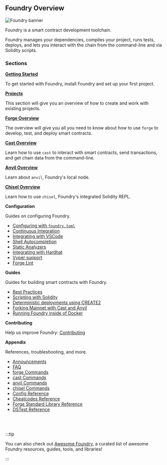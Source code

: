 ## Foundry Overview

![Foundry banner](/og-image.png)

Foundry is a smart contract development toolchain.

Foundry manages your dependencies, compiles your project, runs tests, deploys, and lets you interact with the chain from the command-line and via Solidity scripts.

### Sections

**[Getting Started](/introduction/installation.md)**

To get started with Foundry, install Foundry and set up your first project.

**[Projects](/projects/creating-a-new-project.md)**

This section will give you an overview of how to create and work with existing projects.

**[Forge Overview](/forge/overview)**

The overview will give you all you need to know about how to use `forge` to develop, test, and deploy smart contracts.

**[Cast Overview](/cast/overview)**

Learn how to use `cast` to interact with smart contracts, send transactions, and get chain data from the command-line.

**[Anvil Overview](/anvil/overview)**

Learn about `anvil`, Foundry's local node.

**[Chisel Overview](/chisel/overview)**

Learn how to use `chisel`, Foundry's integrated Solidity REPL.

**Configuration**

Guides on configuring Foundry.

- [Configuring with `foundry.toml`](/config/overview)
- [Continuous Integration](/config/continuous-integration)
- [Integrating with VSCode](/config/vscode)
- [Shell Autocompletion](/config/shell-autocompletion)
- [Static Analyzers](/config/static-analyzers)
- [Integrating with Hardhat](/config/hardhat)
- [Vyper support](/config/vyper)
- [Forge Lint](/config/lint)

**Guides**

Guides for building smart contracts with Foundry.

- [Best Practices](/guides/best-practices)
- [Scripting with Solidity](/guides/scripting-with-solidity)
- [Deterministic deployments using CREATE2](/guides/deterministic-deployments-using-create2)
- [Forking Mainnet with Cast and Anvil](/guides/forking-mainnet-with-cast-anvil)
- [Running Foundry inside of Docker](/guides/foundry-in-docker)

**Contributing**

Help us improve Foundry: [Contributing](https://github.com/foundry-rs/foundry/blob/master/CONTRIBUTING.md)

**Appendix**

References, troubleshooting, and more.

- [Announcements](/misc/announcements.md)
- [FAQ](/misc/faq.md)
- [forge Commands](/reference/forge/forge)
- [cast Commands](/cast/reference/overview)
- [anvil Commands](/anvil/reference)
- [chisel Commands](/chisel/reference)
- [Config Reference](/reference/config/overview)
- [Cheatcodes Reference](/reference/cheatcodes/overview)
- [Forge Standard Library Reference](/reference/forge-std/overview)
- [DSTest Reference](/reference/ds-test)

<br></br>

:::tip

You can also check out [Awesome Foundry](https://github.com/crisgarner/awesome-foundry), a curated list of awesome Foundry resources, guides, tools, and libraries!

:::
